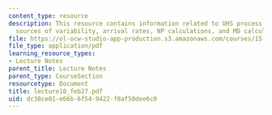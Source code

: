 ```yaml
---
content_type: resource
description: This resource contains information related to UHS process flow design,
  sources of variability, arrival rates, NP calculations, and MD calculations.
file: https://ol-ocw-studio-app-production.s3.amazonaws.com/courses/15-760a-operations-management-spring-2002/dc38ce01e66b6f549422f8af50dee6c0_lecture10_feb27.pdf
file_type: application/pdf
learning_resource_types:
- Lecture Notes
parent_title: Lecture Notes
parent_type: CourseSection
resourcetype: Document
title: lecture10_feb27.pdf
uid: dc38ce01-e66b-6f54-9422-f8af50dee6c0
---
```

